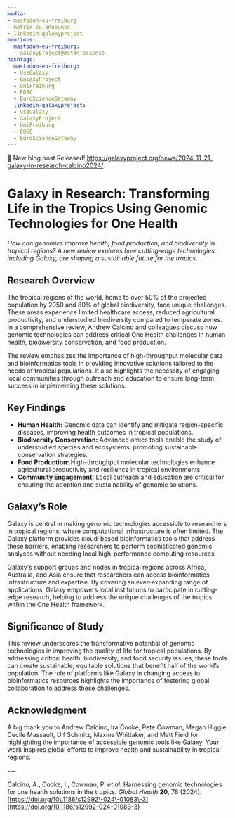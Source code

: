 ```yaml
---
media:
- mastodon-eu-freiburg
- matrix-eu-announce
- linkedin-galaxyproject
mentions:
  mastodon-eu-freiburg:
  - galaxyproject@mstdn.science
hashtags:
  mastodon-eu-freiburg:
  - UseGalaxy
  - GalaxyProject
  - UniFreiburg
  - EOSC
  - EuroScienceGateway
  linkedin-galaxyproject:
  - UseGalaxy
  - GalaxyProject
  - UniFreiburg
  - EOSC
  - EuroScienceGateway
---
```

📝 New blog post Released!
https://galaxyproject.org/news/2024-11-21-galaxy-in-research-calcino2024/

**Galaxy in Research: Transforming Life in the Tropics Using Genomic Technologies for One Health**
==================================================================================================

*How can genomics improve health, food production, and biodiversity in tropical regions? A new review explores how cutting\-edge technologies, including Galaxy, are shaping a sustainable future for the tropics.*

**Research Overview**
---------------------

The tropical regions of the world, home to over 50% of the projected population by 2050 and 80% of global biodiversity, face unique challenges. These areas experience limited healthcare access, reduced agricultural productivity, and understudied biodiversity compared to temperate zones. In a comprehensive review, Andrew Calcino and colleagues discuss how genomic technologies can address critical One Health challenges in human health, biodiversity conservation, and food production.

The review emphasizes the importance of high\-throughput molecular data and bioinformatics tools in providing innovative solutions tailored to the needs of tropical populations. It also highlights the necessity of engaging local communities through outreach and education to ensure long\-term success in implementing these solutions.

**Key Findings**
----------------

* **Human Health:** Genomic data can identify and mitigate region\-specific diseases, improving health outcomes in tropical populations.
* **Biodiversity Conservation:** Advanced omics tools enable the study of understudied species and ecosystems, promoting sustainable conservation strategies.
* **Food Production:** High\-throughput molecular technologies enhance agricultural productivity and resilience in tropical environments.
* **Community Engagement:** Local outreach and education are critical for ensuring the adoption and sustainability of genomic solutions.

**Galaxy’s Role**
-----------------

Galaxy is central in making genomic technologies accessible to researchers in tropical regions, where computational infrastructure is often limited. The Galaxy platform provides cloud\-based bioinformatics tools that address these barriers, enabling researchers to perform sophisticated genomic analyses without needing local high\-performance computing resources.

Galaxy's support groups and nodes in tropical regions across Africa, Australia, and Asia ensure that researchers can access bioinformatics infrastructure and expertise. By covering an ever\-expanding range of applications, Galaxy empowers local institutions to participate in cutting\-edge research, helping to address the unique challenges of the tropics within the One Health framework.

**Significance of Study**
-------------------------

This review underscores the transformative potential of genomic technologies in improving the quality of life for tropical populations. By addressing critical health, biodiversity, and food security issues, these tools can create sustainable, equitable solutions that benefit half of the world’s population. The role of platforms like Galaxy in changing access to bioinformatics resources highlights the importance of fostering global collaboration to address these challenges.

**Acknowledgment**
------------------

A big thank you to Andrew Calcino, Ira Cooke, Pete Cowman, Megan Higgie, Cecile Massault, Ulf Schmitz, Maxine Whittaker, and Matt Field for highlighting the importance of accessible genomic tools like Galaxy. Your work inspires global efforts to improve health and sustainability in tropical regions.

\-\-\-  

Calcino, A., Cooke, I., Cowman, P. *et al.* Harnessing genomic technologies for one health solutions in the tropics. *Global Health* **20**, 78 (2024\). [https://doi.org/10\.1186/s12992\-024\-01083\-3](https://doi.org/10.1186/s12992-024-01083-3)